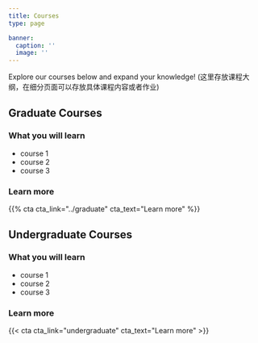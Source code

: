 ```yaml
---
title: Courses
type: page

banner:
  caption: ''
  image: ''
---
```


Explore our courses below and expand your knowledge!
(这里存放课程大纲，在细分页面可以存放具体课程内容或者作业)

## Graduate Courses
### What you will learn

- course 1
- course 2
- course 3

### Learn more
{{% cta cta_link="../graduate" cta_text="Learn more" %}}


## Undergraduate Courses
### What you will learn

- course 1
- course 2
- course 3

### Learn more
{{< cta cta_link="undergraduate" cta_text="Learn more" >}}
